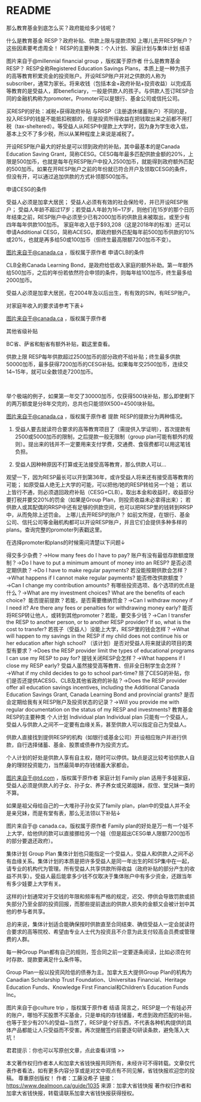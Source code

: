 # README

那么教育基金到底怎么买？政府能给多少钱呢？

什么是教育基金 RESP？政府补贴、供款上限与提款须知
上哪儿去开RESP账户？这些因素要考虑周全！
RESP的主要种类：个人计划、家庭计划与集体计划
结语

图片来自于@millennial financial group ，版权属于原作者
什么是教育基金 RESP？
RESP全称Registered Education Savings Plans，本质上是一种为孩子的高等教育积累资金的投资账户。开设RESP账户并对之供款的人称为subscriber，通常为家长。将来收钱（包括本金+政府补贴+投资收益）以完成高等教育的是受益人，即beneficiary，一般是供款人的孩子。与供款人签订RESP合同的金融机构称为promoter。Promoter可以是银行、基金公司或信托公司。

买RESP的好处：减税+获得政府补贴
与RRSP（注册退休储蓄账户）不同的是，投入RESP的钱是不能抵扣税额的，但是投资所得收益在把钱取出来之前都不用打税（tax-sheltered）。等受益人从RESP中提款上大学时，因为身为学生收入低，基本上交不了多少税，所以从某种程度上来说是减税了。

开设RESP账户最大的好处是可以领到政府的补贴，其中最基本的是Canada Education Saving Grant，简称CESG。CESG每年最多匹配供款金额的20%，上限是500加币，也就是每年在RESP账户中投入2500加币，就能得到政府额外匹配的500加币。如果在开RESP账户之前的年份就已符合开户及领取CESG的条件，但没有开，可以通过追加供款的方式补领那500加币。

申请CESG的条件

受益人必须是加拿大居民；
受益人必须有有效的社会保险号，并已开设RESP账户；
受益人年龄不超过17岁；若受益人年龄为16~17岁，则他们在15岁的那个日历年结束之前，RESP账户中必须至少已有2000加币的供款且未被取出，或至少有四年每年供款100加币。
家庭年收入低于$93,208（这是2018年的标准）还可以申请Additional CESG，简称ACESG，即政府额外匹配每年前500加币供款的10%或20%，也就是再多给50或100加币（但终生最高限额7200加币不变）。

图片来自于@canada.ca ，版权属于原作者
申请CLB的条件

CLB全称Canada Learning Bond，是政府给低收入家庭的额外补助。第一年额外给500加币，之后的年份若依然符合申领的条件，则每年给100加币，终生最多给2000加币。

受益人必须是加拿大居民，在2004年及以后出生，有有效的SIN，有RESP账户。

对家庭年收入的要求请参考下表↓


图片来自于@canada.ca ，版权属于原作者

其他省级补贴

BC省、萨省和魁省有额外补贴，戳这里查看。

供款上限
RESP每年供款超过2500加币的部分政府不给补贴；终生最多供款50000加币，最多获得7200加币的CESG补贴。如果每年交2500加币，连续交14~15年，就可以全数领走7200加币。

 

举个极端的例子，如果第一年交了30000加币，仅获得500块补贴，那么即使剩下的两万额度是分8年交完的，总共也只能领9X500=4500块补贴。


图片来自于@canada.ca ，版权属于原作者
提款
RESP的提款分为两种情况。

1. 受益人要去就读符合要求的高等教育项目了（需提供入学证明），首次提款有2500或5000加币的限制，之后提款一般无限制（group plan可能有额外的规则）。提出来的钱并不一定要用来支付学费，交通费、食宿费都可以用这笔钱负担。

2. 受益人因种种原因不打算或无法接受高等教育，那么供款人可以...

观望一下，因为RESP最长可以开到第36年，或许受益人将来还有接受高等教育的可能；
如原受益人绝无上大学的可能，可以把他/她的RESP转给另一个娃；
若以上皆行不通，则必须退回政府补贴（CESG+CLB）。取出本金和收益时，收益部分要打税并要交20%的罚金（如果是Group Plan，则投资收益未必拿得出来）；
若供款人或其配偶的RRSP中还有足够的供款空间，也可以把RESP里的钱转到RRSP中，从而免除上述罚金。
上哪儿去开RESP的账户？
如前文所提，在银行、基金公司、信托公司等金融机构都可以开设RESP账户，并且它们会提供多种多样的plans。查询完整的promoter列表戳这里。

在选择promoter和plans的时候需问清楚以下问题↓

得交多少杂费？→How many fees do I have to pay?
账户有没有最低存款额度限制？→Do I have to put a minimum amount of money into an RESP?
是否必须定期供款？→Do I have to make regular payments?
若没能按期供款会怎样？→What happens if I cannot make regular payments?
能否修改供款额度？→Can I change my contribution amounts?
有哪些投资选项、各个选项的优点是什么？→What are my investment choices? What are the benefits of each choice? 
能否提前提款？若能，是否需要缴纳罚金？→Can I withdraw money if I need it? Are there any fees or penalties for withdrawing money early?
能否将RESP转让他人，或转到其他promoter？若能，要交多少钱？→Can I transfer the RESP to another person, or to another RESP provider? If so, what is the cost to transfer?
若孩子（受益人）没能上大学，RESP里的钱会怎样？→What will happen to my savings in the RESP if my child does not continue his or her education after high school?
（该计划）是否对受益人将来就读的项目的类型有要求？→Does the RESP provider limit the types of educational programs I can use my RESP to pay for?
提钱关闭RESP会怎样？→What happens if I close my RESP early?
受益人虽然接受高等教育、但非全日制学生会怎样？→What if my child decides to go to school part-time?
除了CESG的补贴，你们是否还提供ACESG、CLB及其他省政府的补贴？→Does the RESP provider offer all education savings incentives, including the Additional Canada Education Savings Grant, Canada Learning Bond and provincial grants?
是否会定期给我有关RESP账户及投资状态的记录？→Will you provide me with regular documentation on the status of my RESP and investments?
教育基金RESP的主要种类
个人计划 Individual plan
Individual plan 只能有一个受益人，受益人与供款人之间不一定要有血缘关系，甚至供款人可以指定自己为受益人。

供款人直接找到提供RESP的机构（如银行或基金公司）开设相应账户并进行供款，自行选择储蓄、基金、股票或债券作为投资方式。

个人计划的好处是供款人享有自主权，随时可以停供。缺点是这比较考验供款人自身的理财投资能力，当然最简单的存钱储蓄大家都会。


图片来自于@td.com ，版权属于原作者
家庭计划 Family plan
适用于多娃家庭，受益人必须是供款人的子女、孙子女、养子养女或兄弟姐妹，叔侄、堂兄妹一类的不算。

如果是祖父母给自己的一大堆孙子孙女买了family plan，plan中的受益人并不全是亲兄妹，而是有堂有表，那么无法领以下补贴↓


图片来自于@ canada.ca，版权属于原作者
Family plan的好处是万一有一个娃不上大学，给他供的款可以直接挪给另一个娃（但是超出CESG单人限额7200加币的部分要退还政府）。

集体计划 Group Plan
集体计划也只能指定一个受益人，受益人和供款人之间不必有血缘关系。集体计划的本质是把许多受益人是同一年出生的RESP集中在一起，请专业的机构代为管理。所有受益人共享供款所得收益（政府补贴的部分产生的收益不共享）。受益人最后能拿多少钱不仅取决于集体账户中有多少资金，还跟当年有多少娃要上大学有关。

这样的计划通常对于交钱的年限和频率有严格的规定，迟交、停供会导致罚款或损失部分乃至全部的投资回报，而那些提前退出的供款人损失的金额又会被计划中其他的参与者共享。

总的来说，集体计划适合能确保按时供款直至合同结束、确信受益人一定会就读符合要求的高等院校、希望由专业人士代为投资且不介意为此支付较高会员费或管理费的人群。

每一种Group Plan都有自己的规则，签合同之前一定要逐条阅读，比如必须在何时存款、提款要满足什么条件等。

Group Plan一般以投资风险低的债券为主。加拿大五大提供Group Plan的机构为Canadian Scholarship Trust Foundation、Universitas Financial、Heritage Education Funds、Knowledge First Financial和Children’s Education Funds Inc。


图片来自于@culture trip ，版权属于原作者
结语
简言之，RESP是一个有娃必开的账户，哪怕不买股票不买基金，只是单纯的存钱储蓄，考虑到政府匹配的补贴，也等于至少有20%的受益~当然了，RESP是个好东西，不代表各种机构提供的具体产品都能让人只受益而不受害。再次提醒签约前要逐句研读条款，避免落入大坑！

君君提示：你也可以写原创文章，点此查看详情 >>

本文著作权归作者本人和加拿大省钱快报共同所有，未经许可不得转载。文章仅代表作者看法，如有更多内容分享或是对文中观点有不同见解，省钱快报欢迎您的投稿。
尊重原创版权！
作者：工藤没希子
链接：https://www.dealmoon.ca/guide/1035
来源：加拿大省钱快报
著作权归作者和加拿大省钱快报，转载请联系加拿大省钱快报获得授权。